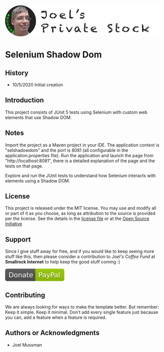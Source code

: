 ![](.common/joels-private-stock.png?raw=true)

# Selenium Shadow Dom

## History

* 10/5/2020 Initial creation

## Introduction

This project consists of JUnit 5 tests using Selenium with custom web elements that use Shadow DOM.

## Notes

Import the project as a Maven project in your IDE.
The application context is "selshadowdom" and the port is 8081 (all configurable in the application.properties file).
Run the application and launch the page from "http://localhost:8081", there is a detailed explanation of the page
and the tests on that page.

Explore and run the JUnit tests to understand how Selenium interacts with elements using a Shadow DOM.

## License

This project is released under the MIT license. You may use and modify all or part of it as you choose, as long as attribution to the source is provided per the license. See the details in the [license file](./LICENSE.md) or at the [Open Source Initiative](https://opensource.org/licenses/MIT)

<!---
[//]: # ## Support
[//]: # 
[//]: # [Add this Support section if the course is a give-away]
[//]: # 
[//]: # Since I give stuff away for free, and if you would like to keep seeing more stuff like this, then please consider
[//]: # a contribution to *Joel's Coffee Fund* at **Smallrock Internet** to help keep the good stuff coming :)<br />
[//]: #
[//]: # [![Donate](.common/Donate-Paypal.svg)](https://www.paypal.com/cgi-bin/webscr?cmd=_s-xclick&hosted_button_id=XPUGVGZZ8RUAA)
--->

## Support

Since I give stuff away for free, and if you would like to keep seeing more stuff like this, then please consider
a contribution to *Joel's Coffee Fund* at **Smallrock Internet** to help keep the good stuff coming :)<br />

[![Donate](./.common/Donate-Paypal.svg)](https://www.paypal.com/cgi-bin/webscr?cmd=_s-xclick&hosted_button_id=XPUGVGZZ8RUAA)

## Contributing

We are always looking for ways to make the template better. But remember: Keep it simple. Keep it minimal. Don't add every single feature just because you can, add a feature when a feature is required.

## Authors or Acknowledgments

* Joel Mussman
